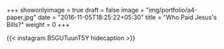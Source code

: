 +++
showonlyimage = true
draft = false
image = "img/portfolio/a4-paper.jpg"
date = "2016-11-05T18:25:22+05:30"
title = "Who Paid Jesus's Bills?"
weight = 0
+++


{{< instagram B5GUTuunT5Y hidecaption >}}

